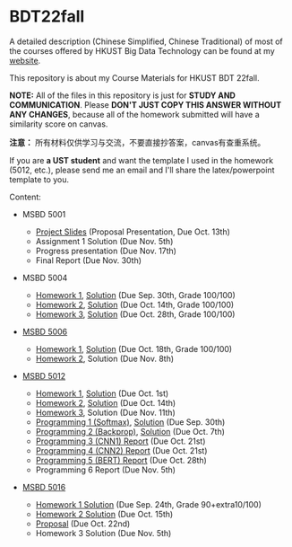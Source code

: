 # BDT22fall

A detailed description (Chinese Simplified, Chinese Traditional) of most of the courses offered by HKUST Big Data Technology can be found at my [website](https://apple1203.github.io/posts/10432.html).

This repository is about my Course Materials for HKUST BDT 22fall.

**NOTE:** All of the files in this repository is just for **STUDY AND COMMUNICATION**. Please **DON'T JUST COPY THIS ANSWER WITHOUT ANY CHANGES**, because all of the homework submitted will have a similarity score on canvas.

**注意：** 所有材料仅供学习与交流，不要直接抄答案，canvas有查重系统。

If you are **a UST student** and want the template I used in the homework (5012, etc.), please send me an email and I'll share the latex/powerpoint template to you.

Content:

- MSBD 5001
  - [Project Slides](https://github.com/Apple1203/BDT22fall/blob/main/bdt-upload/5001%20Foundations%20of%20Data%20Analytics/5001proj_final.pdf) (Proposal Presentation, Due Oct. 13th)
  - Assignment 1 Solution (Due Nov. 5th)
  - Progress presentation (Due Nov. 17th)
  - Final Report (Due Nov. 30th)

- MSBD 5004
  - [Homework 1](https://github.com/Apple1203/BDT22fall/blob/main/bdt-upload/5004%20Mathematical%20Methods%20for%20Data%20Analysis/HW1.pdf), [Solution](https://github.com/Apple1203/BDT22fall/blob/main/bdt-upload/5004%20Mathematical%20Methods%20for%20Data%20Analysis/HW1-solution.pdf) (Due Sep. 30th, Grade 100/100)
  - [Homework 2](https://github.com/Apple1203/BDT22fall/blob/main/bdt-upload/5004%20Mathematical%20Methods%20for%20Data%20Analysis/HW2.pdf), [Solution](https://github.com/Apple1203/BDT22fall/blob/main/bdt-upload/5004%20Mathematical%20Methods%20for%20Data%20Analysis/HW2-solution.pdf) (Due Oct. 14th, Grade 100/100)
  - [Homework 3](https://github.com/Apple1203/BDT22fall/blob/main/bdt-upload/5004%20Mathematical%20Methods%20for%20Data%20Analysis/HW3.pdf), [Solution](https://github.com/Apple1203/BDT22fall/blob/main/bdt-upload/5004%20Mathematical%20Methods%20for%20Data%20Analysis/HW3-solution.pdf) (Due Oct. 28th, Grade 100/100)
  
  
- [MSBD 5006](https://www.math.hkust.edu.hk/~maling/)
  - [Homework 1](https://github.com/Apple1203/BDT22fall/blob/main/bdt-upload/5006%20Quatitative%20Analysis%20of%20Financial%20Time%20Seires/Assignment1.pdf), [Solution](https://github.com/Apple1203/BDT22fall/blob/main/bdt-upload/5006%20Quatitative%20Analysis%20of%20Financial%20Time%20Seires/Assignment%201%20Solution.pdf) (Due Oct. 18th, Grade 100/100)
  - [Homework 2](https://github.com/Apple1203/BDT22fall/blob/main/bdt-upload/5006%20Quatitative%20Analysis%20of%20Financial%20Time%20Seires/Assignment2.pdf), Solution (Due Nov. 8th)
  
- [MSBD 5012](https://cse.hkust.edu.hk/~lzhang/teach/msbd5012/)
  - [Homework 1](https://github.com/Apple1203/BDT22fall/blob/main/bdt-upload/5012%20Machine%20Learning/homework/hw1.pdf), [Solution](https://github.com/Apple1203/BDT22fall/blob/main/bdt-upload/5012%20Machine%20Learning/homework/UST_ML_HW1_SOLUTION.pdf) (Due Oct. 1st)
  - [Homework 2](https://github.com/Apple1203/BDT22fall/blob/main/bdt-upload/5012%20Machine%20Learning/homework/hw2.pdf), [Solution](https://github.com/Apple1203/BDT22fall/blob/main/bdt-upload/5012%20Machine%20Learning/homework/UST_ML_HW2_SOLUTION.pdf) (Due Oct. 14th)
  - [Homework 3](https://github.com/Apple1203/BDT22fall/blob/main/bdt-upload/5012%20Machine%20Learning/homework/hw3.pdf), Solution (Due Nov. 11th)
  - [Programming 1 (Softmax)](https://github.com/Apple1203/BDT22fall/blob/main/bdt-upload/5012%20Machine%20Learning/programming/1/ha1.docx), [Solution](https://github.com/Apple1203/BDT22fall/blob/main/bdt-upload/5012%20Machine%20Learning/programming/1/programming-assignment1.py) (Due Sep. 30th)
  - [Programming 2 (Backprop)](https://github.com/Apple1203/BDT22fall/blob/main/bdt-upload/5012%20Machine%20Learning/programming/2/ha2-backprop.docx), [Solution](https://github.com/Apple1203/BDT22fall/blob/main/bdt-upload/5012%20Machine%20Learning/programming/2/programming-assignment2.py) (Due Oct. 7th)
  - [Programming 3 (CNN1) Report](https://github.com/Apple1203/BDT22fall/blob/main/bdt-upload/5012%20Machine%20Learning/programming/3/HA3.pdf) (Due Oct. 21st)
  - [Programming 4 (CNN2) Report](https://github.com/Apple1203/BDT22fall/blob/main/bdt-upload/5012%20Machine%20Learning/programming/4/HA4.pdf) (Due Oct. 21st)
  - [Programming 5 (BERT) Report](https://github.com/Apple1203/BDT22fall/blob/main/bdt-upload/5012%20Machine%20Learning/programming/5/HA5.pdf) (Due Oct. 28th)
  - Programming 6 Report (Due Nov. 5th)

- [MSBD 5016](https://home.cse.ust.hk/~cktang/msbd5016/Password_Only/programs/index.html)
  - [Homework 1 Solution](https://github.com/Apple1203/BDT22fall/blob/main/bdt-upload/5016%20Deep%20Learning%20in%20Computer%20Vision/assignment1.zip) (Due Sep. 24th, Grade 90+extra10/100)
  - [Homework 2 Solution](https://github.com/Apple1203/BDT22fall/blob/main/bdt-upload/5016%20Deep%20Learning%20in%20Computer%20Vision/Assignment2.zip) (Due Oct. 15th)
  - [Proposal](https://github.com/Apple1203/BDT22fall/blob/main/bdt-upload/5016%20Deep%20Learning%20in%20Computer%20Vision/Proposal.pdf) (Due Oct. 22nd)
  - Homework 3 Solution (Due Nov. 5th)
